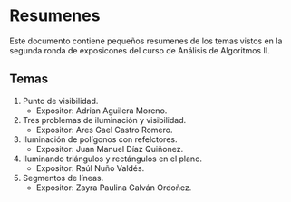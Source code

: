 # Resumenes
Este documento contiene pequeños resumenes de los temas vistos en la segunda ronda de exposicones del curso de Análisis de Algoritmos II.
## Temas
1. Punto de visibilidad.
   - Expositor: Adrian Aguilera Moreno.
2. Tres problemas de iluminación y visibilidad.
   - Expositor: Ares Gael Castro Romero.
3. Iluminación de polígonos con refelctores.
   - Expositor: Juan Manuel Díaz Quiñonez.
4. Iluminando triángulos y rectángulos en el plano.
   - Expositor: Raúl Nuño Valdés.
5. Segmentos de líneas.
   - Expositor: Zayra Paulina Galván Ordoñez.
